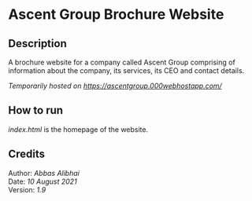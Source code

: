 # Ascent Group Brochure Website

## Description

A brochure website for a company called Ascent Group comprising of information about the company, its services, its CEO and contact details. 

*Temporarily hosted on https://ascentgroup.000webhostapp.com/*

## How to run

*index.html* is the homepage of the website.

## Credits

Author: *Abbas Alibhai*<br>
Date: *10 August 2021*<br>
Version: *1.9*
